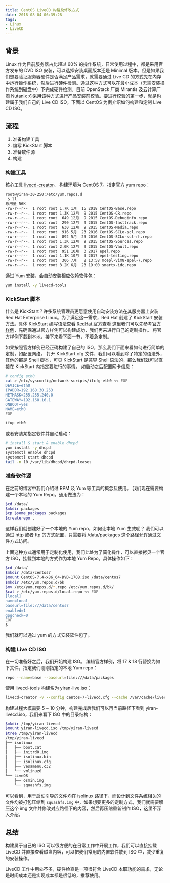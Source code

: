 ```yaml
---
title: CentOS LiveCD 构建及修改方式
date: 2018-08-04 06:39:28
tags:
- Linux
- LiveCD
---
```


## 背景
Linux 作为目前服务器占比超过 60% 的操作系统，日常使用过程中，都是采用官方发布的 DVD ISO 安装，可以选择安装桌面版本还是 Minimal 版本。但是如果我们想要验证服务器硬件是否满足产品需求，就需要通过 Live CD 的方式先在内存中运行操作系统，然后进行硬件检测。通过这种方式可以在最小成本（无需安装操作系统到磁盘中）下完成硬件检测。目前 OpenStack 厂商 Mirantis 及云计算厂商 Nutanix 均采用该种方式进行产品安装前校验。要进行校验的第一步，就是构建属于我们自己的 Live CD ISO，下面以 CentOS 为例介绍如何构建和定制 Live CD ISO。

## 流程
1. 准备构建工具
2. 编写 KickStart 脚本
3. 准备软件源
4. 构建

### 构建工具
核心工具 [livecd-creator](https://github.com/livecd-tools/livecd-tools)。
构建环境为 CentOS 7。指定官方 yum repo：
```bash
root@yiran-30-250:/etc/yum.repos.d
 $ ll
总用量 56K
-rw-r--r--  1 root root 1.7K 1月  15 2018 CentOS-Base.repo
-rw-r--r--. 1 root root 1.3K 12月  9 2015 CentOS-CR.repo
-rw-r--r--. 1 root root  649 12月  9 2015 CentOS-Debuginfo.repo
-rw-r--r--. 1 root root  290 12月  9 2015 CentOS-fasttrack.repo
-rw-r--r--. 1 root root  630 12月  9 2015 CentOS-Media.repo
-rw-r--r--  1 root root  916 5月  23 2016 CentOS-SCLo-scl.repo
-rw-r--r--  1 root root  892 5月  23 2016 CentOS-SCLo-scl-rh.repo
-rw-r--r--. 1 root root 1.3K 12月  9 2015 CentOS-Sources.repo
-rw-r--r--. 1 root root 2.0K 12月  9 2015 CentOS-Vault.repo
-rw-r--r--  1 root root  951 10月  3 2017 epel.repo
-rw-r--r--  1 root root 1.1K 10月  3 2017 epel-testing.repo
-rw-r--r--  1 root root  306 7月   2 13:58 mcepl-vim8-epel-7.repo
-rw-r--r--  1 root root 3.2K 6月  23 19:00 smartx-idc.repo
```


通过 Yum 安装，会自动安装相应依赖软件包：
```bash
yum install -y livecd-tools
```

### KickStart 脚本
什么是 KickStart？许多系统管理员更愿意使用自动安装方法在其服务器上安装 Red Hat Enterprise Linux。为了满足这一需求，Red Hat 创建了 KickStart 安装方法。具体 KickStart 编写语法查看 [RedHat 官方](https://access.redhat.com/documentation/en-us/red_hat_enterprise_linux/7/html/installation_guide/sect-kickstart-syntax)查看
这里我们可以先参考[官方样例](https://github.com/CentOS/sig-core-livemedia/blob/master/kickstarts/centos-7-livecd.cfg)，先确保通过官方样例可以构建成功，我们再来进行自己的定制操作。
将官方样例下载到本地，接下来看下面一节，不着急定制。

如果按照官方样例已经正确构建了自己的 ISO，那么我们下面来看如何进行简单的定制，如配置网络。
打开 KickStart.cfg 文件，我们可以看到除了特定的语法外，其他的都是 Shell 脚本，可见 KickStart 是兼容 Shell 语法的，那么我们就可以直接在 KickStart 内指定要进行的事情。
如启动之后配置网卡信息：
```bash
# config eth0
cat > /etc/sysconfig/network-scripts/ifcfg-eth0 << EOF
DEVICE=eth0
IPADDR=192.168.30.253
NETMASK=255.255.240.0
GATEWAY=192.168.16.1
ONBOOT=yes
NAME=eth0
EOF

ifup eth0
```

或者安装某指定软件并自动启动：
```bash
# install & start & enable dhcpd
yum install -y dhcpd
systemctl enable dhcpd
systemctl start dhcpd
tail -n 10 /var/lib/dhcpd/dhcpd.leases
```

### 准备软件源
在之前的博客中我们介绍过 RPM 及 Yum 等工具的概念及使用。
我们现在需要构建一个本地的 Yum Repo。通用做法为：
```bash
$cd /data/
$mkdir packages
$cp $some_packages packages
$createrepo .
```

这样我们就创建好了一个本地的 Yum repo，如何让本地 Yum 生效呢？
我们可以通过 http 或者 ftp 的方式配置，只需要将 /data/packages 这个路径允许通过文件方式访问。

上面这种方式通常用于定制化使用，我们此处为了简化操作，可以直接拷贝一个官方 ISO，挂载到本地的方式作为本地 Yum Repo。具体操作如下：
```bash
$cd /data/
$mkdir /data/centos7
$mount CentOS-7.4-x86_64-DVD-1708.iso /data/centos7
$mkdir /etc/yum.repos.d/bk
$mv /etc/yum.repos.d/*.repo /etc/yum.repos.d/bk/
$cat > /etc/yum.repos.d/local.repo << EOF
[local]
name=local
baseurl=file:///data/centos7
enabled=1
gpgcheck=0
EOF
$
```

我们就可以通过 yum 的方式安装软件包了。

### 构建 Live CD ISO
在一切准备好之后，我们开始构建 ISO。
编辑官方样例，将 17 & 18 行替换为如下文件，指定我们刚刚指定的本地 Yum repo：
```bash
repo --name=base --baseurl=file:///data/packages
```

使用 livecd-tools 构建名为 yiran-live.iso：
```bash
livecd-creator -v --config centos-7-livecd.cfg --cache /var/cache/livecd --name yiran-livecd
```

构建过程大概需要 5 ~ 10 分钟，构建完成后我们可以再当前路径下看到 yiran-livecd.iso，我们来看下 ISO 中的目录结构：
```bash
$mkdir /tmp/yiran-livecd
$mount yiran-livecd.iso /tmp/yiran-livecd
$tree /tmp/yiran-livecd
/tmp/yiran-livecd
├── isolinux
│   ├── boot.cat
│   ├── initrd0.img
│   ├── isolinux.bin
│   ├── isolinux.cfg
│   ├── vesamenu.c32
│   └── vmlinuz0
└── LiveOS
    ├── osmin.img
    └── squashfs.img
```

可以看到，用于启动引导的文件均在 isolinux 路径下，而设计到文件系统相关的文件均被打包压缩到 `squashfs.img` 中，如果想要更多的定制方式，我们就需要解压这个 img 文件并修改对应路径下的内容，然后再压缩重新制作 ISO，这里不深入介绍。


## 总结
构建属于自己的 ISO 可以很方便的在日常工作中开展工作，我们可以直接挂载 LiveCD 并直接查看磁盘内容，可以把我们常用的内置软件放到 ISO 中，减少重复的安装操作。

LiveCD 工作中用处不多，硬件检查是一项很符合 LiveCD 本职功能的需求，无论是时间成本还是实现成本都是很低的，推荐使用。
